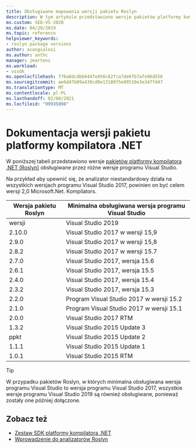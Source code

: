 ```yaml
---
title: Obsługiwane mapowania wersji pakietu Roslyn
description: W tym artykule przedstawiono wersje pakietów platformy kompilatora .NET (Roslyn) obsługiwane przez różne wersje programu Visual Studio.
ms.custom: SEO-VS-2020
ms.date: 04/29/2019
ms.topic: reference
helpviewer_keywords:
- roslyn package versions
author: acangialosi
ms.author: anthc
manager: jmartens
ms.workload:
- vssdk
ms.openlocfilehash: f76a8dcdbb644fe456c62fca7de6fb7afe96d556
ms.sourcegitcommit: ae6d47b09a439cd0e13180f5e89510e3e347fd47
ms.translationtype: MT
ms.contentlocale: pl-PL
ms.lasthandoff: 02/08/2021
ms.locfileid: "99935898"
---
```

# <a name="net-compiler-platform-package-version-reference"></a>Dokumentacja wersji pakietu platformy kompilatora .NET

W poniższej tabeli przedstawiono wersje [pakietów platformy kompilatora .NET (Roslyn)](https://www.nuget.org/packages/Microsoft.Net.Compilers/) obsługiwane przez różne wersje programu Visual Studio.

Na przykład aby upewnić się, że analizator niestandardowy działa na wszystkich wersjach programu Visual Studio 2017, powinien on być celem wersji 2,0 Microsoft.Net. Kompilators.

| Wersja pakietu Roslyn | Minimalna obsługiwana wersja programu Visual Studio |
| - | - |
| wersji | Visual Studio 2019 |
| 2.10.0 | Visual Studio 2017 w wersji 15,9 |
| 2.9.0 | Visual Studio 2017 w wersji 15,8 |
| 2.8.2 | Visual Studio 2017 w wersji 15.7 |
| 2.7.0 | Visual Studio 2017, wersja 15.6 |
| 2.6.1 | Visual Studio 2017, wersja 15.5 |
| 2.4.0 | Visual Studio 2017, wersja 15.4 |
| 2.3.2 | Visual Studio 2017, wersja 15.3 |
| 2.2.0 | Program Visual Studio 2017 w wersji 15.2 |
| 2.1.0 | Program Visual Studio 2017 w wersji 15.1 |
| 2.0.0 | Visual Studio 2017 RTM |
| 1.3.2 | Visual Studio 2015 Update 3 |
| ppkt | Visual Studio 2015 Update 2 |
| 1.1.1 | Visual Studio 2015 Update 1 |
| 1.0.1 | Visual Studio 2015 RTM |

> [!TIP]
> W przypadku pakietów Roslyn, w których minimalna obsługiwana wersja programu Visual Studio to wersja programu Visual Studio 2017, wszystkie wersje programu Visual Studio 2019 są również obsługiwane, ponieważ zostały one później dołączone.

## <a name="see-also"></a>Zobacz też

- [Zestaw SDK platformy kompilatora .NET](/dotnet/csharp/roslyn-sdk/)
- [Wprowadzenie do analizatorów Roslyn](getting-started-with-roslyn-analyzers.md)
